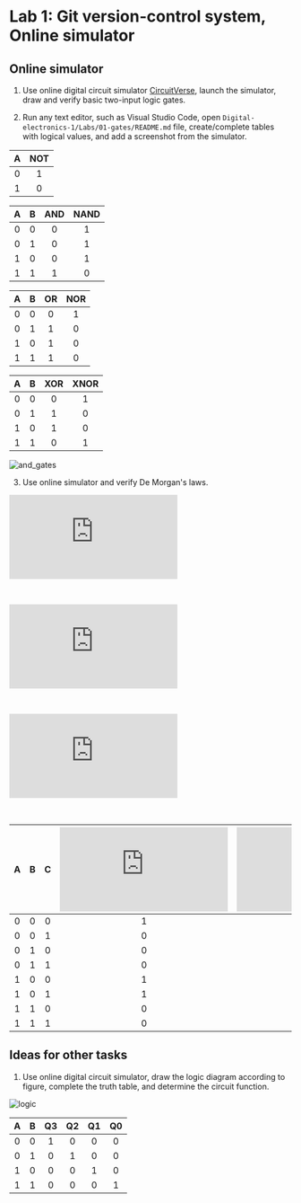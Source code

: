 # Lab 1: Git version-control system, Online simulator

## Online simulator

1. Use online digital circuit simulator [CircuitVerse](https://circuitverse.org/), launch the simulator, draw and verify basic two-input logic gates.

2. Run any text editor, such as Visual Studio Code, open `Digital-electronics-1/Labs/01-gates/README.md` file, create/complete tables with logical values, and add a screenshot from the simulator.

| **A** | **NOT** |
| :-: | :-: |
| 0 | 1 |
| 1 | 0 |

| **A** | **B** | **AND** | **NAND** |
| :-: | :-: | :-: | :-: |
| 0 | 0 | 0 | 1 |
| 0 | 1 | 0 | 1 |
| 1 | 0 | 0 | 1 |
| 1 | 1 | 1 | 0 |

| **A** | **B** | **OR** | **NOR** |
| :-: | :-: | :-: | :-: |
| 0 | 0 | 0 | 1 |
| 0 | 1 | 1 | 0 |
| 1 | 0 | 1 | 0 |
| 1 | 1 | 1 | 0 |

| **A** | **B** | **XOR** | **XNOR** |
| :-: | :-: | :-: | :-: |
| 0 | 0 | 0 | 1 |
| 0 | 1 | 1 | 0 |
| 1 | 0 | 1 | 0 |
| 1 | 1 | 0 | 1 |

![and_gates](/home/lab661/Documents/xsigmu06/Digital-electronics-1/01-gates/Main.png)

3. Use online simulator and verify De Morgan's laws.

![equation](https://latex.codecogs.com/gif.latex?f%20%3D%20a%5Ccdot%20%5Coverline%7Bb%7D%20&plus;%20%5Coverline%7Bb%7D%5Ccdot%20%5Coverline%7Bc%7D)

&nbsp;

![equation](https://latex.codecogs.com/gif.latex?f_%7BAND%7D%20%3D%20%5Coverline%7B%5Coverline%7Ba%5Ccdot%20%5Coverline%7Bb%7D%7D%20%5Ccdot%20%5Coverline%7B%5Coverline%7Bb%7D%5Ccdot%20%5Coverline%7Bc%7D%7D%7D)
    
&nbsp;
    
![equation](https://latex.codecogs.com/gif.latex?f_%7BOR%7D%20%3D%20%5Coverline%7B%5Coverline%7Ba%7D&plus;b%7D&plus;%5Coverline%7Bb&plus;c%7D)
    
&nbsp;

| **A** | **B** |**C** | ![equation](https://latex.codecogs.com/gif.latex?f) | ![equation](https://latex.codecogs.com/gif.latex?f_%7BAND%7D) | ![equation](https://latex.codecogs.com/gif.latex?f_%7BOR%7D) |
| :-: | :-: | :-: | :-: | :-: | :-: |
| 0 | 0 | 0 | 1 | 1 | 1 |
| 0 | 0 | 1 | 0 | 0 | 0 |
| 0 | 1 | 0 | 0 | 0 | 0 |
| 0 | 1 | 1 | 0 | 0 | 0 |
| 1 | 0 | 0 | 1 | 1 | 1 |
| 1 | 0 | 1 | 1 | 1 | 1 |
| 1 | 1 | 0 | 0 | 0 | 0 |
| 1 | 1 | 1 | 0 | 0 | 0 |

## Ideas for other tasks

1. Use online digital circuit simulator, draw the logic diagram according to figure, complete the truth table, and determine the circuit function.

![logic](../../Images/gates_2-4.png)

| **A** | **B** | **Q3** | **Q2** | **Q1** | **Q0** |
| :-: | :-: | :-: | :-: | :-: | :-: |
| 0 | 0 |  1 | 0 | 0 | 0 | 
| 0 | 1 |  0 | 1 | 0 | 0 |
| 1 | 0 |  0 | 0 | 1 | 0 |
| 1 | 1 |  0 | 0 | 0 | 1 |
